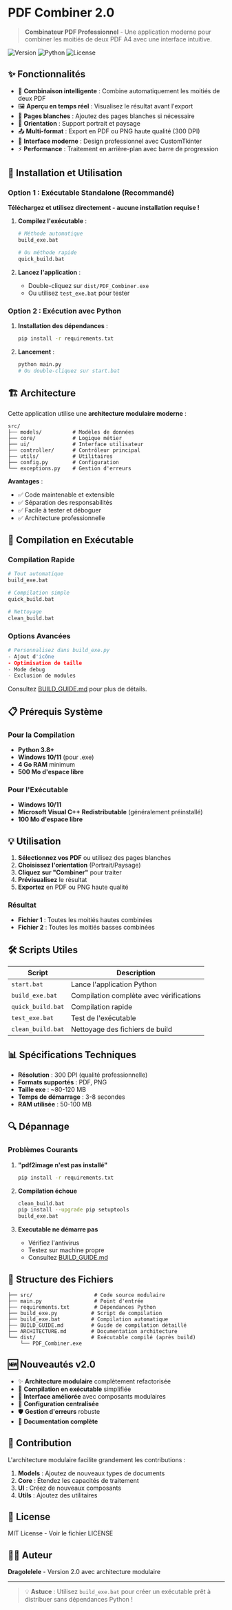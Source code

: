 # PDF Combiner 2.0

> **Combinateur PDF Professionnel** - Une application moderne pour combiner les moitiés de deux PDF A4 avec une interface intuitive.

![Version](https://img.shields.io/badge/version-2.0.0-blue.svg)
![Python](https://img.shields.io/badge/python-3.8+-green.svg)
![License](https://img.shields.io/badge/license-MIT-green.svg)

## ✨ Fonctionnalités

- 🔄 **Combinaison intelligente** : Combine automatiquement les moitiés de deux PDF
- 🖼️ **Aperçu en temps réel** : Visualisez le résultat avant l'export
- 📄 **Pages blanches** : Ajoutez des pages blanches si nécessaire
- 🔄 **Orientation** : Support portrait et paysage
- 📤 **Multi-format** : Export en PDF ou PNG haute qualité (300 DPI)
- 🎨 **Interface moderne** : Design professionnel avec CustomTkinter
- ⚡ **Performance** : Traitement en arrière-plan avec barre de progression

## 🚀 Installation et Utilisation

### Option 1 : Exécutable Standalone (Recommandé)

**Téléchargez et utilisez directement - aucune installation requise !**

1. **Compilez l'exécutable** :

   ```bash
   # Méthode automatique
   build_exe.bat

   # Ou méthode rapide
   quick_build.bat
   ```

2. **Lancez l'application** :
   - Double-cliquez sur `dist/PDF_Combiner.exe`
   - Ou utilisez `test_exe.bat` pour tester

### Option 2 : Exécution avec Python

1. **Installation des dépendances** :

   ```bash
   pip install -r requirements.txt
   ```

2. **Lancement** :
   ```bash
   python main.py
   # Ou double-cliquez sur start.bat
   ```

## 🏗️ Architecture

Cette application utilise une **architecture modulaire moderne** :

```
src/
├── models/          # Modèles de données
├── core/            # Logique métier
├── ui/              # Interface utilisateur
├── controller/      # Contrôleur principal
├── utils/           # Utilitaires
├── config.py        # Configuration
└── exceptions.py    # Gestion d'erreurs
```

**Avantages** :

- ✅ Code maintenable et extensible
- ✅ Séparation des responsabilités
- ✅ Facile à tester et déboguer
- ✅ Architecture professionnelle

## 🔧 Compilation en Exécutable

### Compilation Rapide

```bash
# Tout automatique
build_exe.bat

# Compilation simple
quick_build.bat

# Nettoyage
clean_build.bat
```

### Options Avancées

```python
# Personnalisez dans build_exe.py
- Ajout d'icône
- Optimisation de taille
- Mode debug
- Exclusion de modules
```

Consultez [BUILD_GUIDE.md](BUILD_GUIDE.md) pour plus de détails.

## 📋 Prérequis Système

### Pour la Compilation

- **Python 3.8+**
- **Windows 10/11** (pour .exe)
- **4 Go RAM** minimum
- **500 Mo d'espace libre**

### Pour l'Exécutable

- **Windows 10/11**
- **Microsoft Visual C++ Redistributable** (généralement préinstallé)
- **100 Mo d'espace libre**

## 💡 Utilisation

1. **Sélectionnez vos PDF** ou utilisez des pages blanches
2. **Choisissez l'orientation** (Portrait/Paysage)
3. **Cliquez sur "Combiner"** pour traiter
4. **Prévisualisez** le résultat
5. **Exportez** en PDF ou PNG haute qualité

### Résultat

- **Fichier 1** : Toutes les moitiés hautes combinées
- **Fichier 2** : Toutes les moitiés basses combinées

## 🛠️ Scripts Utiles

| Script            | Description                             |
| ----------------- | --------------------------------------- |
| `start.bat`       | Lance l'application Python              |
| `build_exe.bat`   | Compilation complète avec vérifications |
| `quick_build.bat` | Compilation rapide                      |
| `test_exe.bat`    | Test de l'exécutable                    |
| `clean_build.bat` | Nettoyage des fichiers de build         |

## 📊 Spécifications Techniques

- **Résolution** : 300 DPI (qualité professionnelle)
- **Formats supportés** : PDF, PNG
- **Taille exe** : ~80-120 MB
- **Temps de démarrage** : 3-8 secondes
- **RAM utilisée** : 50-100 MB

## 🔍 Dépannage

### Problèmes Courants

1. **"pdf2image n'est pas installé"**

   ```bash
   pip install -r requirements.txt
   ```

2. **Compilation échoue**

   ```bash
   clean_build.bat
   pip install --upgrade pip setuptools
   build_exe.bat
   ```

3. **Executable ne démarre pas**
   - Vérifiez l'antivirus
   - Testez sur machine propre
   - Consultez [BUILD_GUIDE.md](BUILD_GUIDE.md)

## 📁 Structure des Fichiers

```
├── src/                    # Code source modulaire
├── main.py                 # Point d'entrée
├── requirements.txt        # Dépendances Python
├── build_exe.py           # Script de compilation
├── build_exe.bat          # Compilation automatique
├── BUILD_GUIDE.md         # Guide de compilation détaillé
├── ARCHITECTURE.md        # Documentation architecture
└── dist/                  # Exécutable compilé (après build)
    └── PDF_Combiner.exe
```

## 🆕 Nouveautés v2.0

- ✨ **Architecture modulaire** complètement refactorisée
- 🚀 **Compilation en exécutable** simplifiée
- 🎨 **Interface améliorée** avec composants modulaires
- 🔧 **Configuration centralisée**
- 🛡️ **Gestion d'erreurs** robuste
- 📝 **Documentation complète**

## 🤝 Contribution

L'architecture modulaire facilite grandement les contributions :

1. **Models** : Ajoutez de nouveaux types de documents
2. **Core** : Étendez les capacités de traitement
3. **UI** : Créez de nouveaux composants
4. **Utils** : Ajoutez des utilitaires

## 📄 License

MIT License - Voir le fichier LICENSE

## 👨‍💻 Auteur

**Dragolelele** - Version 2.0 avec architecture modulaire

---

> 💡 **Astuce** : Utilisez `build_exe.bat` pour créer un exécutable prêt à distribuer sans dépendances Python !
